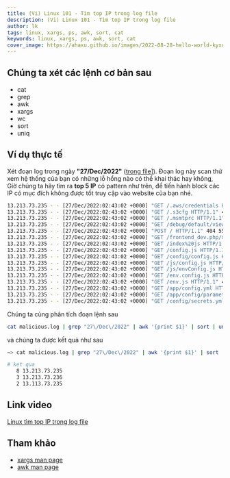 ```yaml
---
title: (Vi) Linux 101 - Tìm top IP trong log file
description: (Vi) Linux 101 - Tìm top IP trong log file
author: lk
tags: linux, xargs, ps, awk, sort, cat
keywords: linux, xargs, ps, awk, sort, cat
cover_image: https://ahaxu.github.io/images/2022-08-28-hello-world-kyxuan.jpg
---
```


## Chúng ta xét các lệnh cơ bản sau

- cat
- grep
- awk
- xargs
- wc
- sort
- uniq

## Ví dụ thực tế 

Xét đoạn log trong ngày **"27/Dec/2022"** ([trong file](https://github.com/ahaxu/ahaxu.github.io/blob/main/sample-files/malicious.log)]).
Đoạn log này scan thử xem hệ thống của bạn có những lỗ hổng nào có thể khai thác hay không, 
Giờ chúng ta hãy tìm ra **top 5 IP** có pattern như trên, để tiến hành block các IP có mục đích không được tốt truy cập vào website của bạn nhé.

```bash
13.213.73.235 - - [27/Dec/2022:02:43:02 +0000] "GET /.aws/credentials HTTP/1.1" 404 555 "-" "Mozilla/5.0 (Windows NT 10.0; Win64; x64) AppleWebKit/537.36 (KHTML, like Gecko) Chrome/42.0.2311.135 Safari/537.36 Edge/12.246" "-"
13.213.73.235 - - [27/Dec/2022:02:43:02 +0000] "GET /.s3cfg HTTP/1.1" 404 555 "-" "Mozilla/5.0 (Windows NT 10.0; Win64; x64) AppleWebKit/537.36 (KHTML, like Gecko) Chrome/42.0.2311.135 Safari/537.36 Edge/12.246" "-"
13.213.73.235 - - [27/Dec/2022:02:43:02 +0000] "GET /.msmtprc HTTP/1.1" 404 555 "-" "Mozilla/5.0 (Windows NT 10.0; Win64; x64) AppleWebKit/537.36 (KHTML, like Gecko) Chrome/42.0.2311.135 Safari/537.36 Edge/12.246" "-"
13.213.73.235 - - [27/Dec/2022:02:43:02 +0000] "GET /debug/default/view?panel=config HTTP/1.1" 404 555 "-" "Mozilla/5.0 (Windows NT 10.0; Win64; x64) AppleWebKit/537.36 (KHTML, like Gecko) Chrome/42.0.2311.135 Safari/537.36 Edge/12.246" "-"
13.213.73.235 - - [27/Dec/2022:02:43:02 +0000] "POST / HTTP/1.1" 404 555 "-" "Mozilla/5.0 (Windows NT 10.0; Win64; x64) AppleWebKit/537.36 (KHTML, like Gecko) Chrome/42.0.2311.135 Safari/537.36 Edge/12.246" "-"
13.213.73.235 - - [27/Dec/2022:02:43:02 +0000] "GET /frontend_dev.php/$ HTTP/1.1" 404 555 "-" "Mozilla/5.0 (Windows NT 10.0; Win64; x64) AppleWebKit/537.36 (KHTML, like Gecko) Chrome/42.0.2311.135 Safari/537.36 Edge/12.246" "-"
13.213.73.235 - - [27/Dec/2022:02:43:02 +0000] "GET /index%20js HTTP/1.1" 404 555 "-" "Mozilla/5.0 (Windows NT 10.0; Win64; x64) AppleWebKit/537.36 (KHTML, like Gecko) Chrome/42.0.2311.135 Safari/537.36 Edge/12.246" "-"
13.213.73.235 - - [27/Dec/2022:02:43:02 +0000] "GET /config.js HTTP/1.1" 404 555 "-" "Mozilla/5.0 (Windows NT 10.0; Win64; x64) AppleWebKit/537.36 (KHTML, like Gecko) Chrome/42.0.2311.135 Safari/537.36 Edge/12.246" "-"
13.213.73.235 - - [27/Dec/2022:02:43:02 +0000] "GET /config/config.js HTTP/1.1" 404 555 "-" "Mozilla/5.0 (Windows NT 10.0; Win64; x64) AppleWebKit/537.36 (KHTML, like Gecko) Chrome/42.0.2311.135 Safari/537.36 Edge/12.246" "-"
13.213.73.235 - - [27/Dec/2022:02:43:02 +0000] "GET /js/config.js HTTP/1.1" 404 555 "-" "Mozilla/5.0 (Windows NT 10.0; Win64; x64) AppleWebKit/537.36 (KHTML, like Gecko) Chrome/42.0.2311.135 Safari/537.36 Edge/12.246" "-"
13.213.73.235 - - [27/Dec/2022:02:43:02 +0000] "GET /js/envConfig.js HTTP/1.1" 404 555 "-" "Mozilla/5.0 (Windows NT 10.0; Win64; x64) AppleWebKit/537.36 (KHTML, like Gecko) Chrome/42.0.2311.135 Safari/537.36 Edge/12.246" "-"
13.213.73.235 - - [27/Dec/2022:02:43:02 +0000] "GET /env.config.js HTTP/1.1" 404 555 "-" "Mozilla/5.0 (Windows NT 10.0; Win64; x64) AppleWebKit/537.36 (KHTML, like Gecko) Chrome/42.0.2311.135 Safari/537.36 Edge/12.246" "-"
13.213.73.235 - - [27/Dec/2022:02:43:02 +0000] "GET /env.js HTTP/1.1" 404 555 "-" "Mozilla/5.0 (Windows NT 10.0; Win64; x64) AppleWebKit/537.36 (KHTML, like Gecko) Chrome/42.0.2311.135 Safari/537.36 Edge/12.246" "-"
13.213.73.235 - - [27/Dec/2022:02:43:02 +0000] "GET /app/config.yml HTTP/1.1" 404 555 "-" "Mozilla/5.0 (Windows NT 10.0; Win64; x64) AppleWebKit/537.36 (KHTML, like Gecko) Chrome/42.0.2311.135 Safari/537.36 Edge/12.246" "-"
13.213.73.235 - - [27/Dec/2022:02:43:02 +0000] "GET /app/config/parameters.yml HTTP/1.1" 404 555 "-" "Mozilla/5.0 (Windows NT 10.0; Win64; x64) AppleWebKit/537.36 (KHTML, like Gecko) Chrome/42.0.2311.135 Safari/537.36 Edge/12.246" "-"
13.213.73.235 - - [27/Dec/2022:02:43:02 +0000] "GET /config/secrets.yml HTTP/1.1" 404 555 "-" "Mozilla/5.0 (Windows NT 10.0; Win64; x64) AppleWebKit/537.36 (KHTML, like Gecko) Chrome/42.0.2311.135 Safari/537.36 Edge/12.246" "-"
```

Chúng ta cùng phân tích đoạn lệnh sau
```bash
cat malicious.log | grep "27\/Dec\/2022" | awk '{print $1}' | sort | uniq -c | sort -k1 -n
```

và chúng ta được kết quả như sau
```bash
~> cat malicious.log | grep "27\/Dec\/2022" | awk '{print $1}' | sort | uniq -c | sort -k1 -r | head -n3

# ket qua 
   8 13.213.73.235
   3 13.213.73.236
   2 13.113.73.235
```

## Link video

[Linux tìm top IP trong log file](https://youtu.be/Vuu0t5pB2No)

## Tham khảo

- [xargs man page](https://man7.org/linux/man-pages/man1/xargs.1.html)
- [awk man page](https://man7.org/linux/man-pages/man1/awk.1p.html)
